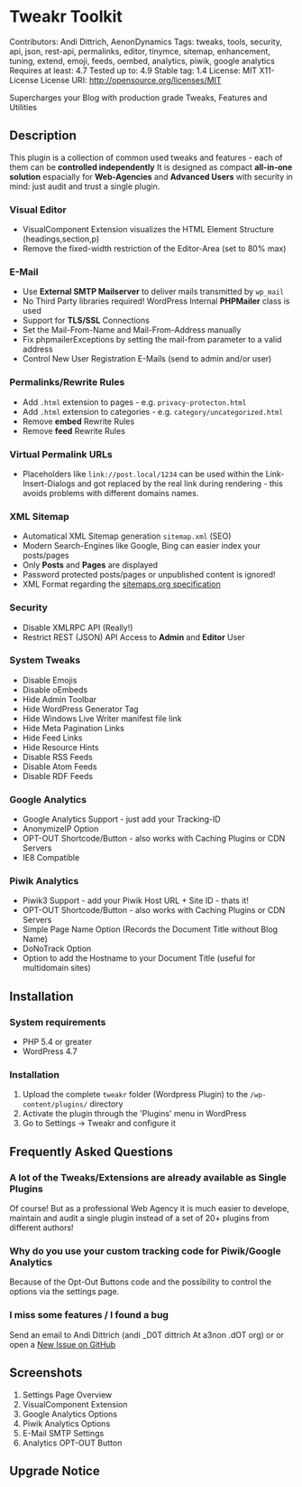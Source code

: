 # Tweakr Toolkit #
Contributors: Andi Dittrich, AenonDynamics
Tags: tweaks, tools, security, api, json, rest-api, permalinks, editor, tinymce, sitemap, enhancement, tuning, extend, emoji, feeds, oembed, analytics, piwik, google analytics
Requires at least: 4.7
Tested up to: 4.9
Stable tag: 1.4
License: MIT X11-License
License URI: http://opensource.org/licenses/MIT

Supercharges your Blog with production grade Tweaks, Features and Utilities

## Description ##

This plugin is a collection of common used tweaks and features - each of them can be **controlled independently**
It is designed as compact **all-in-one solution** espacially for **Web-Agencies** and **Advanced Users** with security in mind: just audit and trust a single plugin.

### Visual Editor ###

* VisualComponent Extension visualizes the HTML Element Structure (headings,section,p)
* Remove the fixed-width restriction of the Editor-Area (set to 80% max)

### E-Mail ###

* Use **External SMTP Mailserver** to deliver mails transmitted by `wp_mail`
* No Third Party libraries required! WordPress Internal **PHPMailer** class is used
* Support for **TLS/SSL** Connections
* Set the Mail-From-Name and Mail-From-Address manually
* Fix phpmailerExceptions by setting the mail-from parameter to a valid address
* Control New User Registration E-Mails (send to admin and/or user)

### Permalinks/Rewrite Rules ###

* Add `.html` extension to pages - e.g. `privacy-protecton.html`
* Add `.html` extension to categories - e.g. `category/uncategorized.html`
* Remove **embed** Rewrite Rules
* Remove **feed** Rewrite Rules

### Virtual Permalink URLs ###
* Placeholders like `link://post.local/1234` can be used within the Link-Insert-Dialogs and got replaced by the real link during rendering - this avoids problems with different domains names.

### XML Sitemap ###
* Automatical XML Sitemap generation `sitemap.xml` (SEO)
* Modern Search-Engines like Google, Bing can easier index your posts/pages
* Only **Posts** and **Pages** are displayed
* Password protected posts/pages or unpublished content is ignored!
* XML Format regarding the [sitemaps.org specification](https://www.sitemaps.org/protocol.html)

### Security ###
* Disable XMLRPC API (Really!)
* Restrict REST (JSON) API Access to **Admin** and **Editor** User

### System Tweaks ###

* Disable Emojis
* Disable oEmbeds
* Hide Admin Toolbar
* Hide WordPress Generator Tag
* Hide Windows Live Writer manifest file link
* Hide Meta Pagination Links
* Hide Feed Links
* Hide Resource Hints
* Disable RSS Feeds
* Disable Atom Feeds
* Disable RDF Feeds

### Google Analytics ###

* Google Analytics Support - just add your Tracking-ID
* AnonymizeIP Option
* OPT-OUT Shortcode/Button - also works with Caching Plugins or CDN Servers
* IE8 Compatible

### Piwik Analytics ###

* Piwik3 Support - add your Piwik Host URL + Site ID - thats it!
* OPT-OUT Shortcode/Button - also works with Caching Plugins or CDN Servers
* Simple Page Name Option (Records the Document Title without Blog Name)
* DoNoTrack Option
* Option to add the Hostname to your Document Title (useful for multidomain sites)

## Installation ##

### System requirements ###
* PHP 5.4 or greater
* WordPress 4.7

### Installation ###
1. Upload the complete `tweakr` folder (Wordpress Plugin) to the `/wp-content/plugins/` directory
2. Activate the plugin through the 'Plugins' menu in WordPress
3. Go to Settings -> Tweakr and configure it

## Frequently Asked Questions ##

### A lot of the Tweaks/Extensions are already available as Single Plugins ###
Of course! But as a professional Web Agency it is much easier to develope, maintain and audit a single plugin instead of a set of 20+ plugins from different authors!

### Why do you use your custom tracking code for Piwik/Google Analytics ###
Because of the Opt-Out Buttons code and the possibility to control the options via the settings page.

### I miss some features / I found a bug ###
Send an email to Andi Dittrich (andi _D0T dittrich At a3non .dOT org) or or open a [New Issue on GitHub](https://github.com/AndiDittrich/WordPress.Tweakr/issues)

## Screenshots ##

1. Settings Page Overview
2. VisualComponent Extension
3. Google Analytics Options
4. Piwik Analytics Options
5. E-Mail SMTP Settings
6. Analytics OPT-OUT Button

## Upgrade Notice ##




